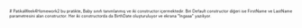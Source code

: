 <span style="font-size:0.5em;"> # PatikaWeek4Homework2 bu pratikte, Baby sınıfı tanımlanmış ve  iki constructor içermektedir. Biri Default constructor diğeri ise FirstName ve LastName parametresini alan constructor. Her iki constructorda da BirthDate oluşturuluyor ve ekrana "Ingaaa" yazılıyor.</span>
